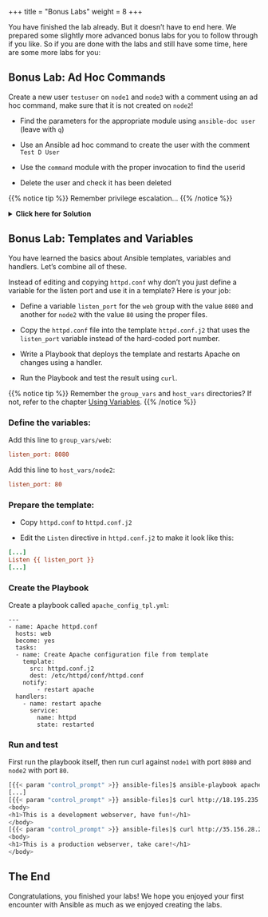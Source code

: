 +++
title = "Bonus Labs"
weight = 8
+++

You have finished the lab already. But it doesn’t have to end here. We prepared some slightly more advanced bonus labs for you to follow through if you like. So if you are done with the labs and still have some time, here are some more labs for you:

## Bonus Lab: Ad Hoc Commands

Create a new user `testuser` on `node1` and `node3` with a comment using an ad hoc command, make sure that it is not created on `node2`!

- Find the parameters for the appropriate module using `ansible-doc user` (leave with `q`)

- Use an Ansible ad hoc command to create the user with the comment `Test D User`

- Use the `command` module with the proper invocation to find the userid

- Delete the user and check it has been deleted

{{% notice tip %}}
Remember privilege escalation…​
{{% /notice %}}

<details><summary><b>Click here for Solution</b></summary>
<hr/>
<p>

Your commands could look like these:

```bash
[{{< param "control_prompt" >}} ansible-files]$ ansible-doc -l | grep -i user
[{{< param "control_prompt" >}} ansible-files]$ ansible-doc user
[{{< param "control_prompt" >}} ansible-files]$ ansible node1,node3 -m user -a "name=testuser comment='Test D User'" -b
[{{< param "control_prompt" >}} ansible-files]$ ansible node1,node3 -m command -a " id testuser" -b
[{{< param "control_prompt" >}} ansible-files]$ ansible node2 -m command -a " id testuser" -b
[{{< param "control_prompt" >}} ansible-files]$ ansible node1,node3 -m user -a "name=testuser state=absent remove=yes" -b
[{{< param "control_prompt" >}} ansible-files]$ ansible web -m command -a " id testuser" -b
```

</p>
<hr/>
</details>

## Bonus Lab: Templates and Variables

You have learned the basics about Ansible templates, variables and handlers. Let’s combine all of these.

Instead of editing and copying `httpd.conf` why don’t you just define a variable for the listen port and use it in a template? Here is your job:

- Define a variable `listen_port` for the `web` group with the value `8080` and another for `node2` with the value `80` using the proper files.

- Copy the `httpd.conf` file into the template `httpd.conf.j2` that uses the `listen_port` variable instead of the hard-coded port number.

- Write a Playbook that deploys the template and restarts Apache on changes using a handler.

- Run the Playbook and test the result using `curl`.

{{% notice tip %}}
Remember the `group_vars` and `host_vars` directories? If not, refer to the chapter [Using Variables](../4-variables/).
{{% /notice %}}

### Define the variables:

Add this line to `group_vars/web`:

```ini
listen_port: 8080
```

Add this line to `host_vars/node2`:

```ini
listen_port: 80
```

### Prepare the template:

- Copy `httpd.conf` to `httpd.conf.j2`

- Edit the `Listen` directive in `httpd.conf.j2` to make it look like this:

<!-- {% raw %} -->
```ini
[...]
Listen {{ listen_port }}
[...]
```
<!-- {% endraw %} -->

### Create the Playbook

Create a playbook called `apache_config_tpl.yml`:

```
---
- name: Apache httpd.conf
  hosts: web
  become: yes
  tasks:
  - name: Create Apache configuration file from template
    template:
      src: httpd.conf.j2
      dest: /etc/httpd/conf/httpd.conf
    notify:
        - restart apache
  handlers:
    - name: restart apache
      service:
        name: httpd
        state: restarted
```

### Run and test

First run the playbook itself, then run curl against `node1` with port `8080` and `node2` with port `80`.

```bash
[{{< param "control_prompt" >}} ansible-files]$ ansible-playbook apache_config_tpl.yml
[...]
[{{< param "control_prompt" >}} ansible-files]$ curl http://18.195.235.231:8080
<body>
<h1>This is a development webserver, have fun!</h1>
</body>
[{{< param "control_prompt" >}} ansible-files]$ curl http://35.156.28.209:80
<body>
<h1>This is a production webserver, take care!</h1>
</body>
```

## The End

Congratulations, you finished your labs\! We hope you enjoyed your first encounter with Ansible as much as we enjoyed creating the labs.
